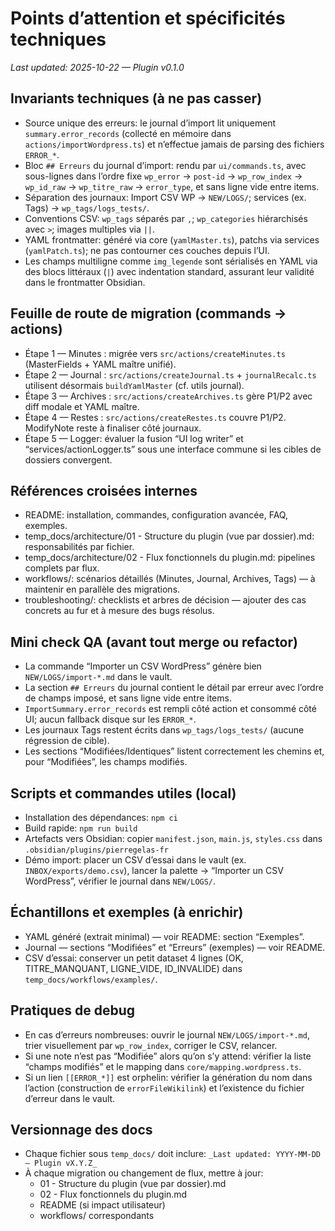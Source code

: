 # Points d’attention et spécificités techniques
_Last updated: 2025-10-22 — Plugin v0.1.0_

## Invariants techniques (à ne pas casser)
- Source unique des erreurs: le journal d’import lit uniquement `summary.error_records` (collecté en mémoire dans `actions/importWordpress.ts`) et n’effectue jamais de parsing des fichiers `ERROR_*`.
- Bloc `## Erreurs` du journal d’import: rendu par `ui/commands.ts`, avec sous-lignes dans l’ordre fixe `wp_error` → `post-id` → `wp_row_index` → `wp_id_raw` → `wp_titre_raw` → `error_type`, et sans ligne vide entre items.
- Séparation des journaux: Import CSV WP → `NEW/LOGS/`; services (ex. Tags) → `wp_tags/logs_tests/`.
- Conventions CSV: `wp_tags` séparés par `,`; `wp_categories` hiérarchisés avec `>`; images multiples via `||`.
- YAML frontmatter: généré via core (`yamlMaster.ts`), patchs via services (`yamlPatch.ts`); ne pas contourner ces couches depuis l’UI.
- Les champs multiligne comme `img_legende` sont sérialisés en YAML via des blocs littéraux (`|`) avec indentation standard, assurant leur validité dans le frontmatter Obsidian.

## Feuille de route de migration (commands → actions)
- Étape 1 — Minutes : migrée vers `src/actions/createMinutes.ts` (MasterFields + YAML maître unifié).
- Étape 2 — Journal : `src/actions/createJournal.ts` + `journalRecalc.ts` utilisent désormais `buildYamlMaster` (cf. utils journal).
- Étape 3 — Archives : `src/actions/createArchives.ts` gère P1/P2 avec diff modale et YAML maître.
- Étape 4 — Restes : `src/actions/createRestes.ts` couvre P1/P2. ModifyNote reste à finaliser côté journaux.
- Étape 5 — Logger: évaluer la fusion “UI log writer” et “services/actionLogger.ts” sous une interface commune si les cibles de dossiers convergent.

## Références croisées internes
- README: installation, commandes, configuration avancée, FAQ, exemples.
- temp_docs/architecture/01 - Structure du plugin (vue par dossier).md: responsabilités par fichier.
- temp_docs/architecture/02 - Flux fonctionnels du plugin.md: pipelines complets par flux.
- workflows/: scénarios détaillés (Minutes, Journal, Archives, Tags) — à maintenir en parallèle des migrations.
- troubleshooting/: checklists et arbres de décision — ajouter des cas concrets au fur et à mesure des bugs résolus.

## Mini check QA (avant tout merge ou refactor)
- La commande “Importer un CSV WordPress” génère bien `NEW/LOGS/import-*.md` dans le vault.
- La section `## Erreurs` du journal contient le détail par erreur avec l’ordre de champs imposé, et sans ligne vide entre items.
- `ImportSummary.error_records` est rempli côté action et consommé côté UI; aucun fallback disque sur les `ERROR_*`.
- Les journaux Tags restent écrits dans `wp_tags/logs_tests/` (aucune régression de cible).
- Les sections “Modifiées/Identiques” listent correctement les chemins et, pour “Modifiées”, les champs modifiés.

## Scripts et commandes utiles (local)
- Installation des dépendances: `npm ci`
- Build rapide: `npm run build`
- Artefacts vers Obsidian: copier `manifest.json`, `main.js`, `styles.css` dans `.obsidian/plugins/pierregelas-fr`
- Démo import: placer un CSV d’essai dans le vault (ex. `INBOX/exports/demo.csv`), lancer la palette → “Importer un CSV WordPress”, vérifier le journal dans `NEW/LOGS/`.

## Échantillons et exemples (à enrichir)
- YAML généré (extrait minimal) — voir README: section “Exemples”.
- Journal — sections “Modifiées” et “Erreurs” (exemples) — voir README.
- CSV d’essai: conserver un petit dataset 4 lignes (OK, TITRE_MANQUANT, LIGNE_VIDE, ID_INVALIDE) dans `temp_docs/workflows/examples/`.

## Pratiques de debug
- En cas d’erreurs nombreuses: ouvrir le journal `NEW/LOGS/import-*.md`, trier visuellement par `wp_row_index`, corriger le CSV, relancer.
- Si une note n’est pas “Modifiée” alors qu’on s’y attend: vérifier la liste “champs modifiés” et le mapping dans `core/mapping.wordpress.ts`.
- Si un lien `[[ERROR_*]]` est orphelin: vérifier la génération du nom dans l’action (construction de `errorFileWikilink`) et l’existence du fichier d’erreur dans le vault.

## Versionnage des docs
- Chaque fichier sous `temp_docs/` doit inclure: `_Last updated: YYYY-MM-DD — Plugin vX.Y.Z_`
- À chaque migration ou changement de flux, mettre à jour:
  - 01 - Structure du plugin (vue par dossier).md
  - 02 - Flux fonctionnels du plugin.md
  - README (si impact utilisateur)
  - workflows/ correspondants
